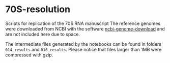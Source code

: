 # 70S-resolution
Scripts for replication of the 70S RNA manuscript 
The reference genomes were downloaded from NCBI with the software [ncbi-genome-download](https://github.com/kblin/ncbi-genome-download) 
and are not included here due to space.

The intermediate files generated by the notebooks can be found in folders `014_results` and `016_results`. Please notice
that files larger than 1MB were compressed with gzip.

